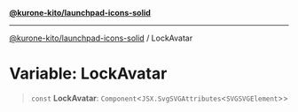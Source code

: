 [**@kurone-kito/launchpad-icons-solid**](../README.md)

***

[@kurone-kito/launchpad-icons-solid](../globals.md) / LockAvatar

# Variable: LockAvatar

> `const` **LockAvatar**: `Component`\<`JSX.SvgSVGAttributes`\<`SVGSVGElement`\>\>
